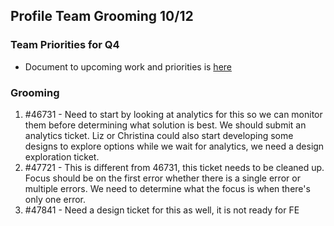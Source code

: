 ## Profile Team Grooming 10/12

### Team Priorities for Q4
- Document to upcoming work and priorities is [here](https://github.com/department-of-veterans-affairs/va.gov-team/blob/master/teams/vsa/teams/authenticated-experience/roadmap/team-priorities-profile-Q4-2022.md)

### Grooming 
1. #46731 - Need to start by looking at analytics for this so we can monitor them before determining what solution is best. We should submit an analytics ticket. Liz or Christina could also start developing some designs to explore options while we wait for analytics, we need a design exploration ticket.
2. #47721 - This is different from 46731, this ticket needs to be cleaned up. Focus should be on the first error whether there is a single error or multiple errors. We need to determine what the focus is when there's only one error.
3. #47841 - Need a design ticket for this as well, it is not ready for FE


